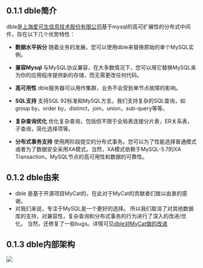 ## 0.1.1 dble简介
dble是[上海爱可生信息技术股份有限公司](http://www.actionsky.com/)基于mysql的高可扩展性的分布式中间件，存在以下几个优势特性：

+ **数据水平拆分** 随着业务的发展，您可以使用dble来替换原始的单个MySQL实例。

+ **兼容Mysql** 与MySQL协议兼容，在大多数情况下，您可以用它替换MySQL来为你的应用程序提供新的存储，而无需更改任何代码。

+ **高可用性** dble服务器可以用作集群，业务不会受到单节点故障的影响。

+ **SQL支持** 支持SQL 92标准和MySQL方言。我们支持复杂的SQL查询，如group by，order by，distinct，join，union，sub-query等等。

+ **复杂查询优化** 优化复杂查询，包括但不限于全局表连接分片表，ER关系表，子查询，简化选择项等。

+ **分布式事务支持** 使用两阶段提交的分布式事务。您可以为了性能选择普通模式或者为了数据安全采用XA模式。当然，XA模式依赖于MySQL-5.7的XA Transaction，MySQL节点的高可用性和数据的可靠性。

##  0.1.2 dble由来
 
 + dble 是基于开源项目MyCat的，在此对于MyCat的贡献者们致以由衷的感谢。
 + 对我们来说，专注于MySQL是一个更好的选择。 所以我们取消了对其他数据库的支持，对兼容性，复杂查询和分布式事务的行为进行了深入的改进/优化。 当然，还修复了一些bugs。详情可见[dble对MyCat做的改进](https://github.com/actiontech/dble/wiki/dble对MyCat做的增强)
 
##  0.1.3 dble内部架构
![](https://github.com/actiontech/dble/raw/master/docs/architecture.PNG)